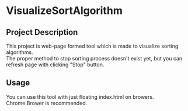 # VisualizeSortAlgorithm
## Project Description
This project is web-page formed tool which is made to visualize sorting algorithms.\
The proper method to stop sorting process doesn't exist yet, but you can refresh page with clicking "Stop" button.

## Usage
You can use this tool with just floating index.html on browers.\
Chrome Brower is recommended.
